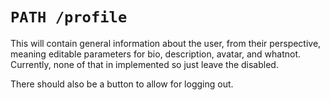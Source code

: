 # `PATH /profile`

This will contain general information about the user, from their perspective, meaning editable parameters for bio, description, avatar, and whatnot. Currently, none of that in implemented so just leave the disabled.

There should also be a button to allow for logging out.